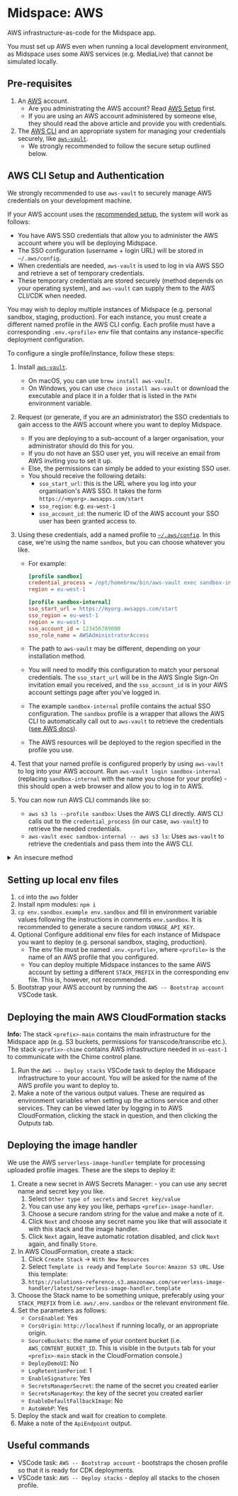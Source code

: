 # Midspace: AWS

AWS infrastructure-as-code for the Midspace app.

You must set up AWS even when running a local development environment, as Midspace uses some AWS services (e.g. MediaLive) that cannot be simulated locally.

## Pre-requisites

1. An [AWS](https://aws.amazon.com/) account.
   - Are you administrating the AWS account? Read [AWS Setup](../docs/aws-setup.md) first.
   - If you are using an AWS account administered by someone else, they should read the above article and provide you with credentials.
1. The [AWS CLI](https://aws.amazon.com/cli/) and an appropriate system for managing your credentials securely, like [`aws-vault`](https://github.com/99designs/aws-vault).
   - We strongly recommended to follow the secure setup outlined below.

## AWS CLI Setup and Authentication

We strongly recommended to use `aws-vault` to securely manage AWS credentials on your development machine.

If your AWS account uses the [recommended setup](../docs/aws-setup.md), the system will work as follows:

- You have AWS SSO credentials that allow you to administer the AWS account where you will be deploying Midspace.
- The SSO configuration (username + login URL) will be stored in `~/.aws/config`.
- When credentials are needed, `aws-vault` is used to log in via AWS SSO and retrieve a set of temporary credentials.
- These temporary credentials are stored securely (method depends on your operating system), and `aws-vault` can supply them to the AWS CLI/CDK when needed.

You may wish to deploy multiple instances of Midspace (e.g. personal sandbox, staging, production). For each instance, you must create a different named profile in the AWS CLI config. Each profile must have a corresponding `.env.<profile>` env file that contains any instance-specific deployment configuration.

To configure a single profile/instance, follow these steps:

1. Install [`aws-vault`](https://github.com/99designs/aws-vault).
   - On macOS, you can use `brew install aws-vault`.
   - On Windows, you can use `choco install aws-vault` or download the executable and place it in a folder that is listed in the `PATH` environment variable.
1. Request (or generate, if you are an administrator) the SSO credentials to gain access to the AWS account where you want to deploy Midspace.

   - If you are deploying to a sub-account of a larger organisation, your administrator should do this for you.
   - If you do not have an SSO user yet, you will receive an email from AWS inviting you to set it up.
   - Else, the permissions can simply be added to your existing SSO user.
   - You should receive the following details:
     - `sso_start_url`: this is the URL where you log into your organisation's AWS SSO. It takes the form `https://<myorg>.awsapps.com/start`
     - `sso_region`: e.g. `eu-west-1`
     - `sso_account_id`: the numeric ID of the AWS account your SSO user has been granted access to.

1. Using these credentials, add a named profile to [`~/.aws/config`](https://docs.aws.amazon.com/cli/latest/userguide/cli-configure-files.html). In this case, we're using the name `sandbox`, but you can choose whatever you like.

   - For example:

     ```ini
     [profile sandbox]
     credential_process = /opt/homebrew/bin/aws-vault exec sandbox-internal --json
     region = eu-west-1

     [profile sandbox-internal]
     sso_start_url = https://myorg.awsapps.com/start
     sso_region = eu-west-1
     region = eu-west-1
     sso_account_id = 123456789000
     sso_role_name = AWSAdministratorAccess
     ```

   - The path to `aws-vault` may be different, depending on your installation method.
   - You will need to modify this configuration to match your personal credentials. The `sso_start_url` will be in the AWS Single Sign-On invitation email you received, and the `sso_account_id` is in your AWS account settings page after you've logged in.
   - The example `sandbox-internal` profile contains the actual SSO configuration. The `sandbox` profile is a wrapper that allows the AWS CLI to automatically call out to `aws-vault` to retrieve the credentials ([see AWS docs](https://docs.aws.amazon.com/cli/latest/userguide/cli-configure-sourcing-external.html)).
   - The AWS resources will be deployed to the region specified in the profile you use.

1. Test that your named profile is configured properly by using `aws-vault` to log into your AWS account. Run `aws-vault login sandbox-internal` (replacing `sandbox-internal` with the name you chose for your profile) - this should open a web browser and allow you to log in to AWS.
1. You can now run AWS CLI commands like so:
   - `aws s3 ls --profile sandbox`: Uses the AWS CLI directly. AWS CLI calls out to the `credential_process` (in our case, `aws-vault`) to retrieve the needed credentials.
   - `aws-vault exec sandbox-internal -- aws s3 ls`: Uses `aws-vault` to retrieve the credentials and pass them into the AWS CLI.

<details>
<summary>An insecure method</summary>

If you just want to get up and running as quickly as possible, and you do not care about security at all, you don't need to use the SSO setup outlined above. Note that the method outlined below will store long-term credentials on your local disk.

1. Create an IAM user with `AdministratorAccess` or similar permissions.

   - You will use this IAM user to deploy your infrastructure, so it needs to be able to perform all of the required actions (e.g. creating S3 buckets, modifying IAM users, CloudFormation and so on.)
   - It is _strongly_ recommended to enable MFA for this user.

1. Create an access key for the IAM user.
1. Follow the AWS CLI documentation to configure your `~/.aws/credentials` file with the access key.

   - If you are using MFA, you can use [`aws-mfa`](https://github.com/broamski/aws-mfa) to easily generate temporary credentials from your access key.
   - Using `aws-mfa`, you can specify (for example) a `sandbox-long-term` profile if you want the profile to be called `sandbox` when you actually use it.

1. Configure your `~/.aws/config` file to specify the region you want to
   deploy to by default.

</details>

## Setting up local env files

1. `cd` into the `aws` folder
1. Install npm modules: `npm i`
1. `cp env.sandbox.example env.sandbox` and fill in environment variable values following the instructions in comments `env.sandbox`. It is recommended to generate a secure random `VONAGE_API_KEY`.
1. Optional Configure additional env files for each instance of Midspace you want to deploy (e.g. personal sandbox, staging, production).
   - The env file must be named `.env.<profile>`, where `<profile>` is the name of an AWS profile that you configured.
   - You can deploy multiple Midspace instances to the same AWS account by setting a different `STACK_PREFIX` in the corresponding env file. This is, however, not recommended.
1. Bootstrap your AWS account by running the `AWS -- Bootstrap account` VSCode task.

## Deploying the main AWS CloudFormation stacks

**Info:** The stack `<prefix>-main` contains the main infrastructure for the Midspace app (e.g. S3 buckets, permissions for transcode/transcribe etc.). The stack `<prefix>-chime` contains AWS infrastructure needed in `us-east-1` to communicate with the Chime control plane.

1. Run the `AWS -- Deploy stacks` VSCode task to deploy the Midspace infrastructure to your account. You will be asked for the name of the AWS profile you want to deploy to.
1. Make a note of the various output values. These are required as environment variables when setting up the actions service and other services. They can be viewed later by logging in to AWS CloudFormation, clicking the stack in question, and then clicking the Outputs tab.

## Deploying the image handler

We use the AWS `serverless-image-handler` template for processing uploaded profile images. These are the steps to deploy it:

1. Create a new secret in AWS Secrets Manager: - you can use any secret name and secret key you like.
   1. Select `Other type of secrets` and `Secret key/value`
   1. You can use any key you like, perhaps `<prefix>-image-handler`.
   1. Choose a secure random string for the value and make a note of it.
   1. Click `Next` and choose any secret name you like that will associate it with this stack and the image handler.
   1. Click `Next` again, leave automatic rotation disabled, and click `Next` again, and finally `Store`.
1. In AWS CloudFormation, create a stack:
   1. Click `Create Stack` -> `With New Resources`
   1. Select `Template is ready` and `Template Source`: `Amazon S3 URL`. Use this template:
   1. `https://solutions-reference.s3.amazonaws.com/serverless-image-handler/latest/serverless-image-handler.template`
1. Choose the Stack name to be something unique, preferably using your `STACK_PREFIX` from i.e. `aws/.env.sandbox` or the relevant environment file.
1. Set the parameters as follows:
   - `CorsEnabled`: Yes
   - `CorsOrigin`: `http://localhost` if running locally, or an appropriate origin.
   - `SourceBuckets`: the name of your content bucket (i.e. `AWS_CONTENT_BUCKET_ID`. This is visible in the `Outputs` tab for your `<prefix>-main` stack in the CloudFormation console.)
   - `DeployDemoUI`: No
   - `LogRetentionPeriod`: 1
   - `EnableSignature`: Yes
   - `SecretsManagerSecret`: the name of the secret you created earlier
   - `SecretsManagerKey`: the key of the secret you created earlier
   - `EnableDefaultFallbackImage`: No
   - `AutoWebP`: Yes
1. Deploy the stack and wait for creation to complete.
1. Make a note of the `ApiEndpoint` output.

## Useful commands

- VSCode task: `AWS -- Bootstrap account` - bootstraps the chosen profile so that it is ready for CDK deployments.
- VSCode task: `AWS -- Deploy stacks` - deploy all stacks to the chosen profile.
